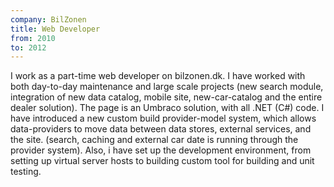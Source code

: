 ```yaml
---
company: BilZonen
title: Web Developer
from: 2010
to: 2012
---
```


I work as a part-time web developer on bilzonen.dk. I have worked with both day-to-day maintenance and large scale projects (new search module, integration of new data catalog, mobile site, new-car-catalog and the entire dealer solution). The page is an Umbraco solution, with all .NET (C#) code. I have introduced a new custom build provider-model system, which allows data-providers to move data between data stores, external services, and the site. (search, caching and external car date is running through the provider system). Also, i have set up the development environment, from setting up virtual server hosts to building custom tool for building and unit testing.
